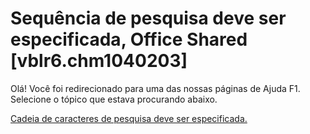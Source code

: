 
# Sequência de pesquisa deve ser especificada, Office Shared [vblr6.chm1040203]

Olá! Você foi redirecionado para uma das nossas páginas de Ajuda F1. Selecione o tópico que estava procurando abaixo.

[Cadeia de caracteres de pesquisa deve ser especificada.](http://msdn.microsoft.com/library/7ada6115-14f6-40a0-9ef2-15098efa9b53%28Office.15%29.aspx)

